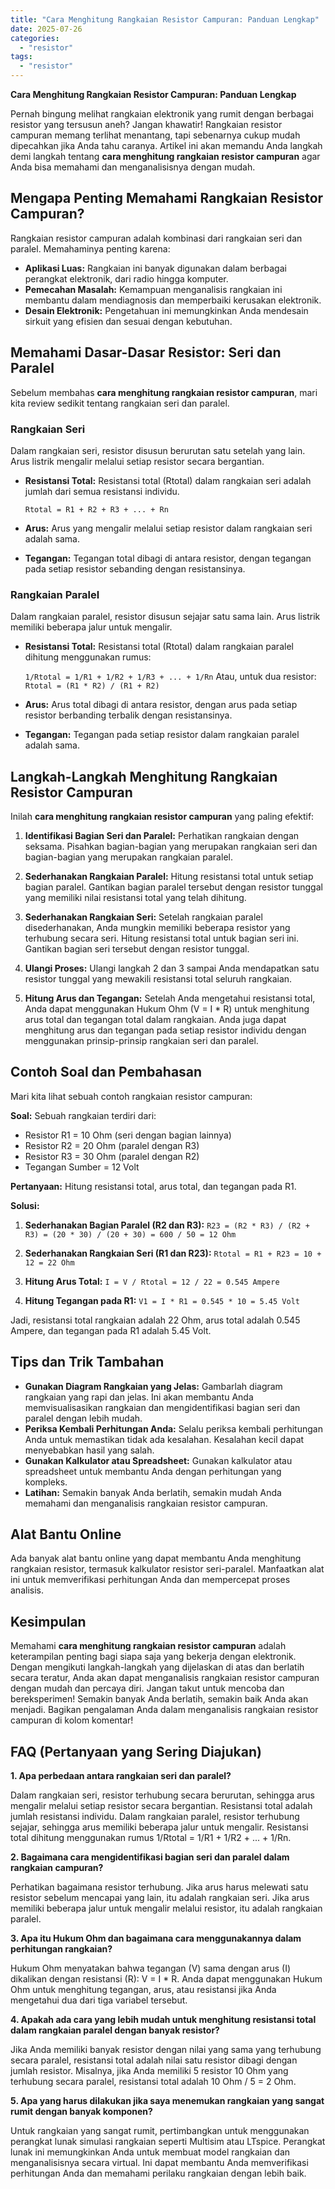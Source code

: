 ```yaml
---
title: "Cara Menghitung Rangkaian Resistor Campuran: Panduan Lengkap"
date: 2025-07-26
categories: 
  - "resistor"
tags: 
  - "resistor"
---
```


**Cara Menghitung Rangkaian Resistor Campuran: Panduan Lengkap**

Pernah bingung melihat rangkaian elektronik yang rumit dengan berbagai resistor yang tersusun aneh? Jangan khawatir! Rangkaian resistor campuran memang terlihat menantang, tapi sebenarnya cukup mudah dipecahkan jika Anda tahu caranya. Artikel ini akan memandu Anda langkah demi langkah tentang **cara menghitung rangkaian resistor campuran** agar Anda bisa memahami dan menganalisisnya dengan mudah.

## Mengapa Penting Memahami Rangkaian Resistor Campuran?

Rangkaian resistor campuran adalah kombinasi dari rangkaian seri dan paralel. Memahaminya penting karena:

- **Aplikasi Luas:** Rangkaian ini banyak digunakan dalam berbagai perangkat elektronik, dari radio hingga komputer.
- **Pemecahan Masalah:** Kemampuan menganalisis rangkaian ini membantu dalam mendiagnosis dan memperbaiki kerusakan elektronik.
- **Desain Elektronik:** Pengetahuan ini memungkinkan Anda mendesain sirkuit yang efisien dan sesuai dengan kebutuhan.

## Memahami Dasar-Dasar Resistor: Seri dan Paralel

Sebelum membahas **cara menghitung rangkaian resistor campuran**, mari kita review sedikit tentang rangkaian seri dan paralel.

### Rangkaian Seri

Dalam rangkaian seri, resistor disusun berurutan satu setelah yang lain. Arus listrik mengalir melalui setiap resistor secara bergantian.

- **Resistansi Total:** Resistansi total (Rtotal) dalam rangkaian seri adalah jumlah dari semua resistansi individu.
    
    `Rtotal = R1 + R2 + R3 + ... + Rn`
    
- **Arus:** Arus yang mengalir melalui setiap resistor dalam rangkaian seri adalah sama.
- **Tegangan:** Tegangan total dibagi di antara resistor, dengan tegangan pada setiap resistor sebanding dengan resistansinya.

### Rangkaian Paralel

Dalam rangkaian paralel, resistor disusun sejajar satu sama lain. Arus listrik memiliki beberapa jalur untuk mengalir.

- **Resistansi Total:** Resistansi total (Rtotal) dalam rangkaian paralel dihitung menggunakan rumus:
    
    `1/Rtotal = 1/R1 + 1/R2 + 1/R3 + ... + 1/Rn` Atau, untuk dua resistor: `Rtotal = (R1 * R2) / (R1 + R2)`
    
- **Arus:** Arus total dibagi di antara resistor, dengan arus pada setiap resistor berbanding terbalik dengan resistansinya.
- **Tegangan:** Tegangan pada setiap resistor dalam rangkaian paralel adalah sama.

## Langkah-Langkah Menghitung Rangkaian Resistor Campuran

Inilah **cara menghitung rangkaian resistor campuran** yang paling efektif:

1. **Identifikasi Bagian Seri dan Paralel:** Perhatikan rangkaian dengan seksama. Pisahkan bagian-bagian yang merupakan rangkaian seri dan bagian-bagian yang merupakan rangkaian paralel.
    
2. **Sederhanakan Rangkaian Paralel:** Hitung resistansi total untuk setiap bagian paralel. Gantikan bagian paralel tersebut dengan resistor tunggal yang memiliki nilai resistansi total yang telah dihitung.
    
3. **Sederhanakan Rangkaian Seri:** Setelah rangkaian paralel disederhanakan, Anda mungkin memiliki beberapa resistor yang terhubung secara seri. Hitung resistansi total untuk bagian seri ini. Gantikan bagian seri tersebut dengan resistor tunggal.
    
4. **Ulangi Proses:** Ulangi langkah 2 dan 3 sampai Anda mendapatkan satu resistor tunggal yang mewakili resistansi total seluruh rangkaian.
    
5. **Hitung Arus dan Tegangan:** Setelah Anda mengetahui resistansi total, Anda dapat menggunakan Hukum Ohm (V = I \* R) untuk menghitung arus total dan tegangan total dalam rangkaian. Anda juga dapat menghitung arus dan tegangan pada setiap resistor individu dengan menggunakan prinsip-prinsip rangkaian seri dan paralel.
    

## Contoh Soal dan Pembahasan

Mari kita lihat sebuah contoh rangkaian resistor campuran:

**Soal:** Sebuah rangkaian terdiri dari:

- Resistor R1 = 10 Ohm (seri dengan bagian lainnya)
- Resistor R2 = 20 Ohm (paralel dengan R3)
- Resistor R3 = 30 Ohm (paralel dengan R2)
- Tegangan Sumber = 12 Volt

**Pertanyaan:** Hitung resistansi total, arus total, dan tegangan pada R1.

**Solusi:**

1. **Sederhanakan Bagian Paralel (R2 dan R3):** `R23 = (R2 * R3) / (R2 + R3) = (20 * 30) / (20 + 30) = 600 / 50 = 12 Ohm`
    
2. **Sederhanakan Rangkaian Seri (R1 dan R23):** `Rtotal = R1 + R23 = 10 + 12 = 22 Ohm`
    
3. **Hitung Arus Total:** `I = V / Rtotal = 12 / 22 = 0.545 Ampere`
    
4. **Hitung Tegangan pada R1:** `V1 = I * R1 = 0.545 * 10 = 5.45 Volt`
    

Jadi, resistansi total rangkaian adalah 22 Ohm, arus total adalah 0.545 Ampere, dan tegangan pada R1 adalah 5.45 Volt.

## Tips dan Trik Tambahan

- **Gunakan Diagram Rangkaian yang Jelas:** Gambarlah diagram rangkaian yang rapi dan jelas. Ini akan membantu Anda memvisualisasikan rangkaian dan mengidentifikasi bagian seri dan paralel dengan lebih mudah.
- **Periksa Kembali Perhitungan Anda:** Selalu periksa kembali perhitungan Anda untuk memastikan tidak ada kesalahan. Kesalahan kecil dapat menyebabkan hasil yang salah.
- **Gunakan Kalkulator atau Spreadsheet:** Gunakan kalkulator atau spreadsheet untuk membantu Anda dengan perhitungan yang kompleks.
- **Latihan:** Semakin banyak Anda berlatih, semakin mudah Anda memahami dan menganalisis rangkaian resistor campuran.

## Alat Bantu Online

Ada banyak alat bantu online yang dapat membantu Anda menghitung rangkaian resistor, termasuk kalkulator resistor seri-paralel. Manfaatkan alat ini untuk memverifikasi perhitungan Anda dan mempercepat proses analisis.

## Kesimpulan

Memahami **cara menghitung rangkaian resistor campuran** adalah keterampilan penting bagi siapa saja yang bekerja dengan elektronik. Dengan mengikuti langkah-langkah yang dijelaskan di atas dan berlatih secara teratur, Anda akan dapat menganalisis rangkaian resistor campuran dengan mudah dan percaya diri. Jangan takut untuk mencoba dan bereksperimen! Semakin banyak Anda berlatih, semakin baik Anda akan menjadi. Bagikan pengalaman Anda dalam menganalisis rangkaian resistor campuran di kolom komentar!

## FAQ (Pertanyaan yang Sering Diajukan)

**1\. Apa perbedaan antara rangkaian seri dan paralel?**

Dalam rangkaian seri, resistor terhubung secara berurutan, sehingga arus mengalir melalui setiap resistor secara bergantian. Resistansi total adalah jumlah resistansi individu. Dalam rangkaian paralel, resistor terhubung sejajar, sehingga arus memiliki beberapa jalur untuk mengalir. Resistansi total dihitung menggunakan rumus 1/Rtotal = 1/R1 + 1/R2 + ... + 1/Rn.

**2\. Bagaimana cara mengidentifikasi bagian seri dan paralel dalam rangkaian campuran?**

Perhatikan bagaimana resistor terhubung. Jika arus harus melewati satu resistor sebelum mencapai yang lain, itu adalah rangkaian seri. Jika arus memiliki beberapa jalur untuk mengalir melalui resistor, itu adalah rangkaian paralel.

**3\. Apa itu Hukum Ohm dan bagaimana cara menggunakannya dalam perhitungan rangkaian?**

Hukum Ohm menyatakan bahwa tegangan (V) sama dengan arus (I) dikalikan dengan resistansi (R): V = I \* R. Anda dapat menggunakan Hukum Ohm untuk menghitung tegangan, arus, atau resistansi jika Anda mengetahui dua dari tiga variabel tersebut.

**4\. Apakah ada cara yang lebih mudah untuk menghitung resistansi total dalam rangkaian paralel dengan banyak resistor?**

Jika Anda memiliki banyak resistor dengan nilai yang sama yang terhubung secara paralel, resistansi total adalah nilai satu resistor dibagi dengan jumlah resistor. Misalnya, jika Anda memiliki 5 resistor 10 Ohm yang terhubung secara paralel, resistansi total adalah 10 Ohm / 5 = 2 Ohm.

**5\. Apa yang harus dilakukan jika saya menemukan rangkaian yang sangat rumit dengan banyak komponen?**

Untuk rangkaian yang sangat rumit, pertimbangkan untuk menggunakan perangkat lunak simulasi rangkaian seperti Multisim atau LTspice. Perangkat lunak ini memungkinkan Anda untuk membuat model rangkaian dan menganalisisnya secara virtual. Ini dapat membantu Anda memverifikasi perhitungan Anda dan memahami perilaku rangkaian dengan lebih baik.
